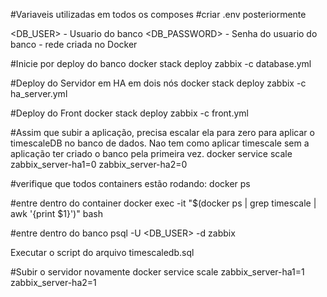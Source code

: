 #Variaveis utilizadas em todos os composes
#criar .env posteriormente

<DB_USER> - Usuario do banco
<DB_PASSWORD> - Senha do usuario do banco
<NETWORK> - rede criada no Docker

#Inicie por deploy do banco
docker stack deploy zabbix -c database.yml

#Deploy do Servidor em HA em dois nós
docker stack deploy zabbix -c ha_server.yml

#Deploy do Front
docker stack deploy zabbix -c front.yml

#Assim que subir a aplicação, precisa escalar ela para zero para aplicar o timescaleDB no banco de dados. Nao tem como aplicar timescale sem a aplicação ter criado o banco pela primeira vez.
docker service scale zabbix_server-ha1=0 zabbix_server-ha2=0

#verifique que todos containers estão rodando:
docker ps

#entre dentro do container
docker exec -it "$(docker ps | grep timescale | awk '{print $1}')" bash

#entre dentro do banco
psql -U <DB_USER> -d zabbix

Executar o script do arquivo timescaledb.sql

#Subir o servidor novamente
docker service scale zabbix_server-ha1=1 zabbix_server-ha2=1
